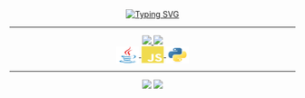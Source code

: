 <div align="center">
  <a href="https://git.io/typing-svg"><img src="https://readme-typing-svg.demolab.com?font=Fira+Code&size=30&pause=1000&width=435&lines=Hey%2C+my+name+is+Gleicy!;Welcome+to+my+profile!" alt="Typing SVG" /></a>
</div>

---
<div align="center">
  <a href="https://github.com/gkb63">
  <img height="120em" src="https://github-readme-stats.vercel.app/api?username=gkb63&show_icons=true&hide=contribs,prs&cache_seconds=86400&theme=algolia"/>
  <img height="120em" src="https://github-readme-stats.vercel.app/api/top-langs/?username=gkb63&hide=javascript,css,scss,html&theme=algolia"/>
</div>
  
<div align="center">
  <img align="center" alt="Java-Java" height="30" width="40" src="https://raw.githubusercontent.com/devicons/devicon/master/icons/java/java-original.svg">
  <img align="center" alt="Erick-Js" height="30" width="40" src="https://raw.githubusercontent.com/devicons/devicon/master/icons/javascript/javascript-plain.svg">
  <img align="center" alt="Erick-Python" height="30" width="40" src="https://raw.githubusercontent.com/devicons/devicon/master/icons/python/python-original.svg">
</div>
  
 ---

<div align="center">
  <a href = "gleicykelli@gmail.com"><img src="https://img.shields.io/badge/-Gmail-%23333?style=for-the-badge&logo=gmail&logoColor=white" target="_blank"></a>
  <a href="https://www.linkedin.com/in/gleicy-kelli-520113187/9" target="_blank"><img src="https://img.shields.io/badge/-LinkedIn-%230077B5?style=for-the-badge&logo=linkedin&logoColor=white" target="_blank"></a> 
</div>

